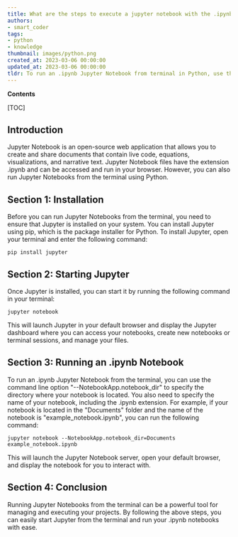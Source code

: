 ```yaml
---
title: What are the steps to execute a jupyter notebook with the .ipynb extension from the terminal?
authors:
- smart_coder
tags:
- python
- knowledge
thumbnail: images/python.png
created_at: 2023-03-06 00:00:00
updated_at: 2023-03-06 00:00:00
tldr: To run an .ipynb Jupyter Notebook from terminal in Python, use the command `jupyter nbconvert --execute my\_notebook.ipynb`.
---
```


**Contents**

[TOC]

## Introduction
Jupyter Notebook is an open-source web application that allows you to create and share documents that contain live code, equations, visualizations, and narrative text. Jupyter Notebook files have the extension .ipynb and can be accessed and run in your browser. However, you can also run Jupyter Notebooks from the terminal using Python.

## Section 1: Installation
Before you can run Jupyter Notebooks from the terminal, you need to ensure that Jupyter is installed on your system. You can install Jupyter using pip, which is the package installer for Python. To install Jupyter, open your terminal and enter the following command:

```
pip install jupyter
```

## Section 2: Starting Jupyter
Once Jupyter is installed, you can start it by running the following command in your terminal:

```
jupyter notebook
```

This will launch Jupyter in your default browser and display the Jupyter dashboard where you can access your notebooks, create new notebooks or terminal sessions, and manage your files.

## Section 3: Running an .ipynb Notebook
To run an .ipynb Jupyter Notebook from the terminal, you can use the command line option "--NotebookApp.notebook_dir" to specify the directory where your notebook is located. You also need to specify the name of your notebook, including the .ipynb extension. For example, if your notebook is located in the "Documents" folder and the name of the notebook is "example_notebook.ipynb", you can run the following command:

```
jupyter notebook --NotebookApp.notebook_dir=Documents example_notebook.ipynb
```

This will launch the Jupyter Notebook server, open your default browser, and display the notebook for you to interact with.

## Section 4: Conclusion
Running Jupyter Notebooks from the terminal can be a powerful tool for managing and executing your projects. By following the above steps, you can easily start Jupyter from the terminal and run your .ipynb notebooks with ease.

